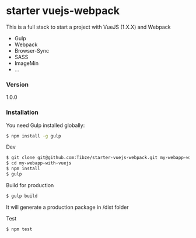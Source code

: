 # starter vuejs-webpack

This is a full stack to start a project with VueJS (1.X.X) and Webpack

  - Gulp
  - Webpack
  - Browser-Sync
  - SASS
  - ImageMin
  - ...

### Version
1.0.0

### Installation

You need Gulp installed globally:

```sh
$ npm install -g gulp
```

Dev
```sh
$ git clone git@github.com:Tibze/starter-vuejs-webpack.git my-webapp-with-vuejs
$ cd my-webapp-with-vuejs
$ npm install
$ gulp
```

Build for production
```sh
$ gulp build
```

It will generate a production package in /dist folder

Test
```sh
$ npm test
```




